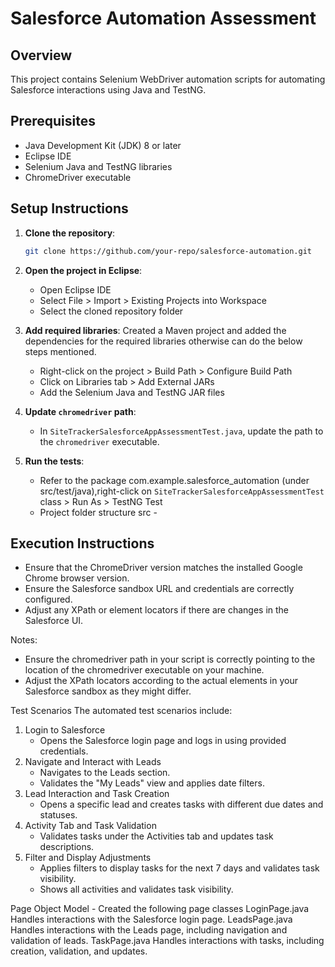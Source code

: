 # Salesforce Automation Assessment

## Overview
This project contains Selenium WebDriver automation scripts for automating Salesforce interactions using Java and TestNG.

## Prerequisites
- Java Development Kit (JDK) 8 or later
- Eclipse IDE
- Selenium Java and TestNG libraries
- ChromeDriver executable

## Setup Instructions

1. **Clone the repository**:
    ```sh
    git clone https://github.com/your-repo/salesforce-automation.git
    ```

2. **Open the project in Eclipse**:
    - Open Eclipse IDE
    - Select File > Import > Existing Projects into Workspace
    - Select the cloned repository folder

3. **Add required libraries**:
Created a Maven project and added the dependencies for the required libraries otherwise can do the below steps mentioned.
    - Right-click on the project > Build Path > Configure Build Path
    - Click on Libraries tab > Add External JARs
    - Add the Selenium Java and TestNG JAR files

4. **Update `chromedriver` path**:
    - In `SiteTrackerSalesforceAppAssessmentTest.java`, update the path to the `chromedriver` executable.

5. **Run the tests**:
    - Refer to the package com.example.salesforce_automation (under src/test/java),right-click on `SiteTrackerSalesforceAppAssessmentTest` class > Run As > TestNG Test
    - Project folder structure
      src -

## Execution Instructions
- Ensure that the ChromeDriver version matches the installed Google Chrome browser version.
- Ensure the Salesforce sandbox URL and credentials are correctly configured.
- Adjust any XPath or element locators if there are changes in the Salesforce UI.

 

Notes:
* Ensure the chromedriver path in your script is correctly pointing to the location of the chromedriver executable on your machine.
* Adjust the XPath locators according to the actual elements in your Salesforce sandbox as they might differ.

Test Scenarios
The automated test scenarios include:
1. Login to Salesforce
    * Opens the Salesforce login page and logs in using provided credentials.
2. Navigate and Interact with Leads
    * Navigates to the Leads section.
    * Validates the "My Leads" view and applies date filters.
3. Lead Interaction and Task Creation
    * Opens a specific lead and creates tasks with different due dates and statuses.
4. Activity Tab and Task Validation
    * Validates tasks under the Activities tab and updates task descriptions.
5. Filter and Display Adjustments
    * Applies filters to display tasks for the next 7 days and validates task visibility.
    * Shows all activities and validates task visibility.


Page Object Model - Created the following page classes
LoginPage.java
Handles interactions with the Salesforce login page.
LeadsPage.java
Handles interactions with the Leads page, including navigation and validation of leads.
TaskPage.java
Handles interactions with tasks, including creation, validation, and updates.



 
